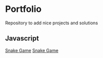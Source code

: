 # Portfolio
Repository to add nice projects and solutions

## Javascript
[Snake Game](https://viesant.github.io/Portfolio/snake/)
<a href="https://viesant.github.io/Portfolio/snake/" target="_blank">Snake Game</a>
